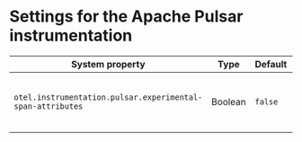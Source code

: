 # Settings for the Apache Pulsar instrumentation

| System property                                            | Type    | Default | Description                                         |
| ---------------------------------------------------------- | ------- | ------- | --------------------------------------------------- |
| `otel.instrumentation.pulsar.experimental-span-attributes` | Boolean | `false` | Enable the capture of experimental span attributes. |
